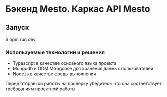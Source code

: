 # Бэкенд Mesto. Каркас API Mesto

## Запуск

$ npm run dev

### Используемые технологии и решения
- Typescript в качестве основного языка проекта
- Mongodb и ODM Mongoose для хранения данных пользователей
- Node.js в качестве среды выполнения

Перед отправкой работы на проверку убедитесь что она соответствует требованиям проектной работы